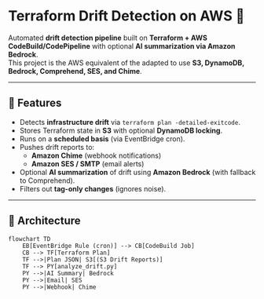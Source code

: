 # Terraform Drift Detection on AWS 🚀

Automated **drift detection pipeline** built on **Terraform + AWS CodeBuild/CodePipeline** with optional **AI summarization via Amazon Bedrock**.  
This project is the AWS equivalent of the adapted to use **S3, DynamoDB, Bedrock, Comprehend, SES, and Chime**.

---

## 📌 Features

- Detects **infrastructure drift** via `terraform plan -detailed-exitcode`.
- Stores Terraform state in **S3** with optional **DynamoDB locking**.
- Runs on a **scheduled basis** (via EventBridge cron).
- Pushes drift reports to:
  - **Amazon Chime** (webhook notifications)
  - **Amazon SES / SMTP** (email alerts)
- Optional **AI summarization** of drift using **Amazon Bedrock** (with fallback to Comprehend).
- Filters out **tag-only changes** (ignores noise).

---

## 🔄 Architecture

```mermaid
flowchart TD
    EB[EventBridge Rule (cron)] --> CB[CodeBuild Job]
    CB --> TF[Terraform Plan]
    TF -->|Plan JSON| S3[(S3 Drift Reports)]
    TF --> PY[analyze_drift.py]
    PY -->|AI Summary| Bedrock
    PY -->|Email| SES
    PY -->|Webhook| Chime
